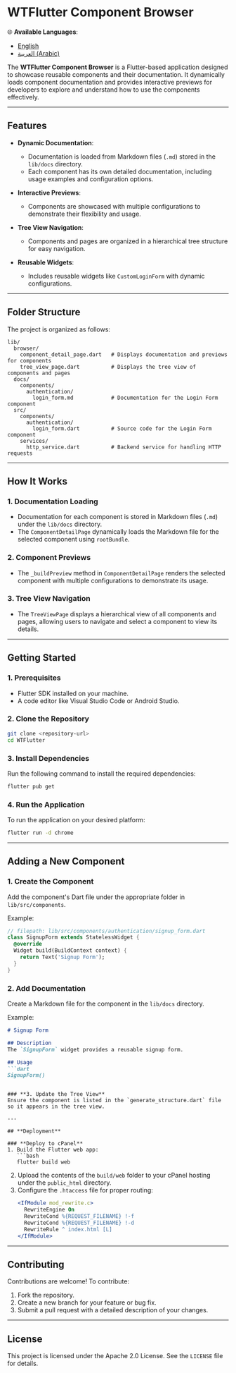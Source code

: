 <!--
This README describes the package. If you publish this package to pub.dev,
this README's contents appear on the landing page for your package.

For information about how to write a good package README, see the guide for
[writing package pages](https://dart.dev/tools/pub/writing-package-pages).

For general information about developing packages, see the Dart guide for
[creating packages](https://dart.dev/guides/libraries/create-packages)
and the Flutter guide for
[developing packages and plugins](https://flutter.dev/to/develop-packages).
-->

# WTFlutter Component Browser

🌐 **Available Languages**:
- [English](README.md)
- [العربية (Arabic)](README.ar.md)

The **WTFlutter Component Browser** is a Flutter-based application designed to showcase reusable components and their documentation. It dynamically loads component documentation and provides interactive previews for developers to explore and understand how to use the components effectively.

---

## **Features**
- **Dynamic Documentation**: 
  - Documentation is loaded from Markdown files (`.md`) stored in the `lib/docs` directory.
  - Each component has its own detailed documentation, including usage examples and configuration options.
  
- **Interactive Previews**:
  - Components are showcased with multiple configurations to demonstrate their flexibility and usage.

- **Tree View Navigation**:
  - Components and pages are organized in a hierarchical tree structure for easy navigation.

- **Reusable Widgets**:
  - Includes reusable widgets like `CustomLoginForm` with dynamic configurations.

---

## **Folder Structure**
The project is organized as follows:

```
lib/
  browser/
    component_detail_page.dart   # Displays documentation and previews for components
    tree_view_page.dart          # Displays the tree view of components and pages
  docs/
    components/
      authentication/
        login_form.md            # Documentation for the Login Form component
  src/
    components/
      authentication/
        login_form.dart          # Source code for the Login Form component
    services/
      http_service.dart          # Backend service for handling HTTP requests
```

---

## **How It Works**

### **1. Documentation Loading**
- Documentation for each component is stored in Markdown files (`.md`) under the `lib/docs` directory.
- The `ComponentDetailPage` dynamically loads the Markdown file for the selected component using `rootBundle`.

### **2. Component Previews**
- The `_buildPreview` method in `ComponentDetailPage` renders the selected component with multiple configurations to demonstrate its usage.

### **3. Tree View Navigation**
- The `TreeViewPage` displays a hierarchical view of all components and pages, allowing users to navigate and select a component to view its details.

---

## **Getting Started**

### **1. Prerequisites**
- Flutter SDK installed on your machine.
- A code editor like Visual Studio Code or Android Studio.

### **2. Clone the Repository**
```bash
git clone <repository-url>
cd WTFlutter
```

### **3. Install Dependencies**
Run the following command to install the required dependencies:
```bash
flutter pub get
```

### **4. Run the Application**
To run the application on your desired platform:
```bash
flutter run -d chrome
```

---

## **Adding a New Component**

### **1. Create the Component**
Add the component's Dart file under the appropriate folder in `lib/src/components`.

Example:
```dart
// filepath: lib/src/components/authentication/signup_form.dart
class SignupForm extends StatelessWidget {
  @override
  Widget build(BuildContext context) {
    return Text('Signup Form');
  }
}
```

### **2. Add Documentation**
Create a Markdown file for the component in the `lib/docs` directory.

Example:
```markdown
# Signup Form

## Description
The `SignupForm` widget provides a reusable signup form.

## Usage
```dart
SignupForm()
```
```

### **3. Update the Tree View**
Ensure the component is listed in the `generate_structure.dart` file so it appears in the tree view.

---

## **Deployment**

### **Deploy to cPanel**
1. Build the Flutter web app:
   ```bash
   flutter build web
   ```
2. Upload the contents of the `build/web` folder to your cPanel hosting under the `public_html` directory.
3. Configure the `.htaccess` file for proper routing:
   ```apache
   <IfModule mod_rewrite.c>
     RewriteEngine On
     RewriteCond %{REQUEST_FILENAME} !-f
     RewriteCond %{REQUEST_FILENAME} !-d
     RewriteRule ^ index.html [L]
   </IfModule>
   ```

---

## **Contributing**
Contributions are welcome! To contribute:
1. Fork the repository.
2. Create a new branch for your feature or bug fix.
3. Submit a pull request with a detailed description of your changes.

---

## **License**
This project is licensed under the Apache 2.0 License. See the `LICENSE` file for details.
